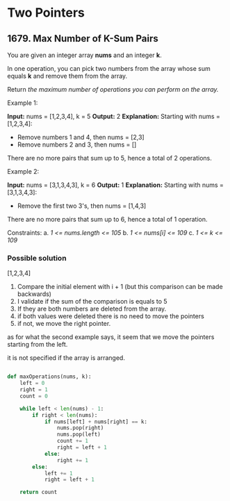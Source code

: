 # Two Pointers

## 1679. Max Number of K-Sum Pairs

You are given an integer array **nums** and an integer **k**.

In one operation, you can pick two numbers from the array whose sum equals **k** and remove them from the array.

Return *the maximum number of operations you can perform on the array.*

Example 1:

**Input:** nums = [1,2,3,4], k = 5
**Output:** 2
**Explanation:** Starting with nums = [1,2,3,4]:
- Remove numbers 1 and 4, then nums = [2,3]
- Remove numbers 2 and 3, then nums = []

There are no more pairs that sum up to 5, hence a total of 2 operations.

Example 2:

**Input:** nums = [3,1,3,4,3], k = 6
**Output:** 1
**Explanation:** Starting with nums = [3,1,3,4,3]:
- Remove the first two 3's, then nums = [1,4,3]

There are no more pairs that sum up to 6, hence a total of 1 operation.

Constraints:
a. *1 <= nums.length <= 105*
b. *1 <= nums[i] <= 109*
c. *1 <= k <= 109*

### Possible solution

[1,2,3,4]

1. Compare the initial element with  i + 1 (but this comparison can be made backwards)
2. I validate if the sum of the comparison is equals to 5
3. If they are both numbers are deleted from the array.
4. if both values were deleted there is no need to move the pointers
5. if not, we move the right pointer.

as for what the second example says, it seem that we move the pointers starting from the left.

it is not specified if the array is arranged.


```py

def maxOperations(nums, k):
    left = 0
    right = 1
    count = 0

    while left < len(nums) - 1:
        if right < len(nums):
            if nums[left] + nums[right] == k:
                nums.pop(right)
                nums.pop(left)
                count += 1
                right = left + 1
            else:
                right += 1
        else: 
            left += 1
            right = left + 1

    return count

```